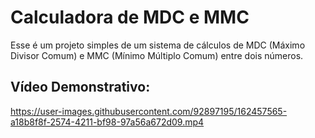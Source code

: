 # Calculadora de MDC e MMC

Esse é um projeto simples de um sistema de cálculos de MDC (Máximo Divisor Comum) e MMC (Mínimo Múltiplo Comum) entre dois números.

## Vídeo Demonstrativo:
https://user-images.githubusercontent.com/92897195/162457565-a18b8f8f-2574-4211-bf98-97a56a672d09.mp4

